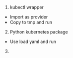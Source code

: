 


1. kubectl wrapper
- Import as provider
- Copy to tmp and run
2. Python kubernetes package
- Use load yaml and run
3.

